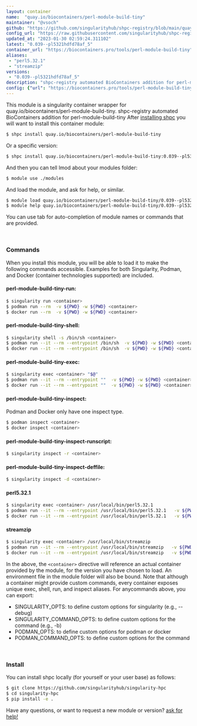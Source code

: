 ```yaml
---
layout: container
name:  "quay.io/biocontainers/perl-module-build-tiny"
maintainer: "@vsoch"
github: "https://github.com/singularityhub/shpc-registry/blob/main/quay.io/biocontainers/perl-module-build-tiny/container.yaml"
config_url: "https://raw.githubusercontent.com/singularityhub/shpc-registry/main/quay.io/biocontainers/perl-module-build-tiny/container.yaml"
updated_at: "2023-01-30 02:59:24.311102"
latest: "0.039--pl5321hdfd78af_5"
container_url: "https://biocontainers.pro/tools/perl-module-build-tiny"
aliases:
 - "perl5.32.1"
 - "streamzip"
versions:
 - "0.039--pl5321hdfd78af_5"
description: "shpc-registry automated BioContainers addition for perl-module-build-tiny"
config: {"url": "https://biocontainers.pro/tools/perl-module-build-tiny", "maintainer": "@vsoch", "description": "shpc-registry automated BioContainers addition for perl-module-build-tiny", "latest": {"0.039--pl5321hdfd78af_5": "sha256:3c7a9f1a47df032f47a803d159eb873a851c6eb381dae277f2b96563d20c334b"}, "tags": {"0.039--pl5321hdfd78af_5": "sha256:3c7a9f1a47df032f47a803d159eb873a851c6eb381dae277f2b96563d20c334b"}, "docker": "quay.io/biocontainers/perl-module-build-tiny", "aliases": {"perl5.32.1": "/usr/local/bin/perl5.32.1", "streamzip": "/usr/local/bin/streamzip"}}
---
```


This module is a singularity container wrapper for quay.io/biocontainers/perl-module-build-tiny.
shpc-registry automated BioContainers addition for perl-module-build-tiny
After [installing shpc](#install) you will want to install this container module:


```bash
$ shpc install quay.io/biocontainers/perl-module-build-tiny
```

Or a specific version:

```bash
$ shpc install quay.io/biocontainers/perl-module-build-tiny:0.039--pl5321hdfd78af_5
```

And then you can tell lmod about your modules folder:

```bash
$ module use ./modules
```

And load the module, and ask for help, or similar.

```bash
$ module load quay.io/biocontainers/perl-module-build-tiny/0.039--pl5321hdfd78af_5
$ module help quay.io/biocontainers/perl-module-build-tiny/0.039--pl5321hdfd78af_5
```

You can use tab for auto-completion of module names or commands that are provided.

<br>

### Commands

When you install this module, you will be able to load it to make the following commands accessible.
Examples for both Singularity, Podman, and Docker (container technologies supported) are included.

#### perl-module-build-tiny-run:

```bash
$ singularity run <container>
$ podman run --rm  -v ${PWD} -w ${PWD} <container>
$ docker run --rm  -v ${PWD} -w ${PWD} <container>
```

#### perl-module-build-tiny-shell:

```bash
$ singularity shell -s /bin/sh <container>
$ podman run --it --rm --entrypoint /bin/sh  -v ${PWD} -w ${PWD} <container>
$ docker run --it --rm --entrypoint /bin/sh  -v ${PWD} -w ${PWD} <container>
```

#### perl-module-build-tiny-exec:

```bash
$ singularity exec <container> "$@"
$ podman run --it --rm --entrypoint ""  -v ${PWD} -w ${PWD} <container> "$@"
$ docker run --it --rm --entrypoint ""  -v ${PWD} -w ${PWD} <container> "$@"
```

#### perl-module-build-tiny-inspect:

Podman and Docker only have one inspect type.

```bash
$ podman inspect <container>
$ docker inspect <container>
```

#### perl-module-build-tiny-inspect-runscript:

```bash
$ singularity inspect -r <container>
```

#### perl-module-build-tiny-inspect-deffile:

```bash
$ singularity inspect -d <container>
```


#### perl5.32.1

```bash
$ singularity exec <container> /usr/local/bin/perl5.32.1
$ podman run --it --rm --entrypoint /usr/local/bin/perl5.32.1   -v ${PWD} -w ${PWD} <container> -c " $@"
$ docker run --it --rm --entrypoint /usr/local/bin/perl5.32.1   -v ${PWD} -w ${PWD} <container> -c " $@"
```


#### streamzip

```bash
$ singularity exec <container> /usr/local/bin/streamzip
$ podman run --it --rm --entrypoint /usr/local/bin/streamzip   -v ${PWD} -w ${PWD} <container> -c " $@"
$ docker run --it --rm --entrypoint /usr/local/bin/streamzip   -v ${PWD} -w ${PWD} <container> -c " $@"
```



In the above, the `<container>` directive will reference an actual container provided
by the module, for the version you have chosen to load. An environment file in the
module folder will also be bound. Note that although a container
might provide custom commands, every container exposes unique exec, shell, run, and
inspect aliases. For anycommands above, you can export:

 - SINGULARITY_OPTS: to define custom options for singularity (e.g., --debug)
 - SINGULARITY_COMMAND_OPTS: to define custom options for the command (e.g., -b)
 - PODMAN_OPTS: to define custom options for podman or docker
 - PODMAN_COMMAND_OPTS: to define custom options for the command

<br>

### Install

You can install shpc locally (for yourself or your user base) as follows:

```bash
$ git clone https://github.com/singularityhub/singularity-hpc
$ cd singularity-hpc
$ pip install -e .
```

Have any questions, or want to request a new module or version? [ask for help!](https://github.com/singularityhub/singularity-hpc/issues)